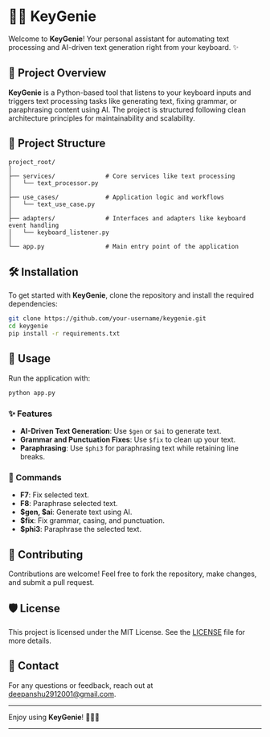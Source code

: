 # 🧞‍♂️ KeyGenie

Welcome to **KeyGenie**! Your personal assistant for automating text processing and AI-driven text generation right from your keyboard. ✨

## 🚀 Project Overview

**KeyGenie** is a Python-based tool that listens to your keyboard inputs and triggers text processing tasks like generating text, fixing grammar, or paraphrasing content using AI. The project is structured following clean architecture principles for maintainability and scalability.

## 📂 Project Structure

```
project_root/
│
├── services/              # Core services like text processing
│   └── text_processor.py
│
├── use_cases/             # Application logic and workflows
│   └── text_use_case.py
│
├── adapters/              # Interfaces and adapters like keyboard event handling
│   └── keyboard_listener.py
│
└── app.py                 # Main entry point of the application
```

## 🛠️ Installation

To get started with **KeyGenie**, clone the repository and install the required dependencies:

```bash
git clone https://github.com/your-username/keygenie.git
cd keygenie
pip install -r requirements.txt
```

## 📝 Usage

Run the application with:

```bash
python app.py
```

### ✨ Features

- **AI-Driven Text Generation**: Use `$gen` or `$ai` to generate text.
- **Grammar and Punctuation Fixes**: Use `$fix` to clean up your text.
- **Paraphrasing**: Use `$phi3` for paraphrasing text while retaining line breaks.

### 🔧 Commands

- **F7**: Fix selected text.
- **F8**: Paraphrase selected text.
- **$gen, $ai**: Generate text using AI.
- **$fix**: Fix grammar, casing, and punctuation.
- **$phi3**: Paraphrase the selected text.

## 🤝 Contributing

Contributions are welcome! Feel free to fork the repository, make changes, and submit a pull request.

## 🛡️ License

This project is licensed under the MIT License. See the [LICENSE](LICENSE) file for more details.

## 📧 Contact

For any questions or feedback, reach out at [deepanshu2912001@gmail.com](mailto:deepanshu2912001@gmail.com).

---

Enjoy using **KeyGenie**! 🧙‍♂️✨

---